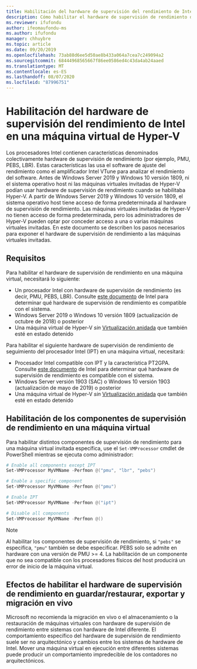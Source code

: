 ```yaml
---
title: Habilitación del hardware de supervisión del rendimiento de Intel en una máquina virtual de Hyper-V
description: Cómo habilitar el hardware de supervisión de rendimiento de Intel en una máquina de Hyper-V. También toca cómo habilitar la supervisión de rendimiento de los efectos de hardware en la migración en vivo.
ms.reviewer: ifufondu
author: ifeomaufondu-ms
ms.author: ifufondu
manager: chhuybre
ms.topic: article
ms.date: 09/20/2019
ms.openlocfilehash: 73ab88d6ee5d50ae8b433a064a7cea7c249094a2
ms.sourcegitcommit: 68444968565667f86ee0586ed4c43da4ab24aaed
ms.translationtype: MT
ms.contentlocale: es-ES
ms.lasthandoff: 08/07/2020
ms.locfileid: "87996751"
---
```

# <a name="enable-intel-performance-monitoring-hardware-in-a-hyper-v-virtual-machine"></a>Habilitación del hardware de supervisión del rendimiento de Intel en una máquina virtual de Hyper-V

Los procesadores Intel contienen características denominados colectivamente hardware de supervisión de rendimiento (por ejemplo, PMU, PEBS, LBR). Estas características las usa el software de ajuste del rendimiento como el amplificador Intel VTune para analizar el rendimiento del software.  Antes de Windows Server 2019 y Windows 10 versión 1809, ni el sistema operativo host ni las máquinas virtuales invitadas de Hyper-V podían usar hardware de supervisión de rendimiento cuando se habilitaba Hyper-V.  A partir de Windows Server 2019 y Windows 10 versión 1809, el sistema operativo host tiene acceso de forma predeterminada al hardware de supervisión de rendimiento.  Las máquinas virtuales invitadas de Hyper-V no tienen acceso de forma predeterminada, pero los administradores de Hyper-V pueden optar por conceder acceso a una o varias máquinas virtuales invitadas.  En este documento se describen los pasos necesarios para exponer el hardware de supervisión de rendimiento a las máquinas virtuales invitadas.

## <a name="requirements"></a>Requisitos

Para habilitar el hardware de supervisión de rendimiento en una máquina virtual, necesitará lo siguiente:

- Un procesador Intel con hardware de supervisión de rendimiento (es decir, PMU, PEBS, LBR).  Consulte [este documento]( https://software.intel.com/en-us/vtune-amplifier-cookbook-configuring-a-hyper-v-virtual-machine-for-hardware-based-hotspots-analysis) de Intel para determinar qué hardware de supervisión de rendimiento es compatible con el sistema.
- Windows Server 2019 o Windows 10 versión 1809 (actualización de octubre de 2018) o posterior
- Una máquina virtual de Hyper-V _sin_ [Virtualización anidada](/virtualization/hyper-v-on-windows/user-guide/nested-virtualization) que también esté en estado detenido

Para habilitar el siguiente hardware de supervisión de rendimiento de seguimiento del procesador Intel (IPT) en una máquina virtual, necesitará:

- Procesador Intel compatible con IPT y la característica PT2GPA.  Consulte [este documento]( https://software.intel.com/en-us/vtune-amplifier-cookbook-configuring-a-hyper-v-virtual-machine-for-hardware-based-hotspots-analysis) de Intel para determinar qué hardware de supervisión de rendimiento es compatible con el sistema.
- Windows Server versión 1903 (SAC) o Windows 10 versión 1903 (actualización de mayo de 2019) o posterior
- Una máquina virtual de Hyper-V _sin_ [Virtualización anidada](/virtualization/hyper-v-on-windows/user-guide/nested-virtualization) que también esté en estado detenido

## <a name="enabling-performance-monitoring-components-in-a-virtual-machine"></a>Habilitación de los componentes de supervisión de rendimiento en una máquina virtual

Para habilitar distintos componentes de supervisión de rendimiento para una máquina virtual invitada específica, use el `Set-VMProcessor` cmdlet de PowerShell mientras se ejecuta como administrador:

``` Powershell
# Enable all components except IPT
Set-VMProcessor MyVMName -Perfmon @("pmu", "lbr", "pebs")
```

``` Powershell
# Enable a specific component
Set-VMProcessor MyVMName -Perfmon @("pmu")
```

``` Powershell
# Enable IPT
Set-VMProcessor MyVMName -Perfmon @("ipt")
```

``` Powershell
# Disable all components
Set-VMProcessor MyVMName -Perfmon @()
```
> [!NOTE]
> Al habilitar los componentes de supervisión de rendimiento, si `"pebs"` se especifica, `"pmu"` también se debe especificar.
> PEBS solo se admite en hardware con una versión de PMU >= 4.
> La habilitación de un componente que no sea compatible con los procesadores físicos del host producirá un error de inicio de la máquina virtual.

## <a name="effects-of-enabling-performance-monitoring-hardware-on-saverestore-export-and-live-migration"></a>Efectos de habilitar el hardware de supervisión de rendimiento en guardar/restaurar, exportar y migración en vivo

Microsoft no recomienda la migración en vivo o el almacenamiento o la restauración de máquinas virtuales con hardware de supervisión de rendimiento entre sistemas con hardware de Intel diferente. El comportamiento específico del hardware de supervisión de rendimiento suele ser no arquitectónico y cambios entre los sistemas de hardware de Intel.  Mover una máquina virtual en ejecución entre diferentes sistemas puede producir un comportamiento impredecible de los contadores no arquitectónicos.